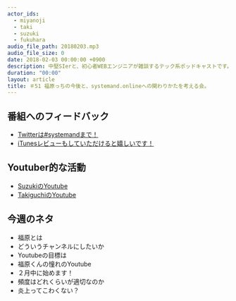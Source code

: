 ```yaml
---
actor_ids:
  - miyanoji
  - taki
  - suzuki
  - fukuhara
audio_file_path: 20180203.mp3
audio_file_size: 0
date: 2018-02-03 00:00:00 +0900
description: 中堅SIerと、初心者WEBエンジニアが雑談するテック系ポッドキャストです。
duration: "00:00"
layout: article
title: ＃51 福原っちの今後と、systemand.onlineへの関わりかたを考える会。
---
```

## 番組へのフィードバック
* [Twitterは#systemandまで！](https://twitter.com/search?q=%23systemand)
* [iTunesレビューもしていただけると嬉しいです！](https://itunes.apple.com/jp/podcast/systemand-online/id1205168408?mt=2)

## Youtuber的な活動
* [SuzukiのYoutube](https://www.youtube.com/channel/UCqTozqKO5AWD8OccCnW3Rvw)
* [TakiguchiのYoutube](https://www.youtube.com/channel/UCtoXGiMeDggQPdGoanDE2sA)


## 今週のネタ
* 福原とは
* どういうチャンネルにしたいか
* Youtubeの目標は
* 福原くんの憧れのYoutube
* ２月中に始めます！
* 頻度はどれくらいが適切なのか
* 炎上ってこわくない？

